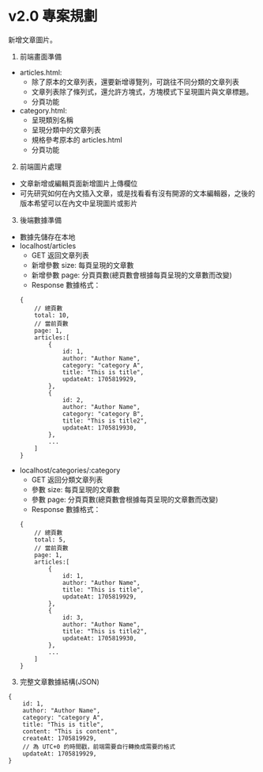 # v2.0 專案規劃

新增文章圖片。

1. 前端畫面準備
* articles.html: 
    * 除了原本的文章列表，還要新增導覽列，可跳往不同分類的文章列表
    * 文章列表除了條列式，還允許方塊式，方塊模式下呈現圖片與文章標題。
    * 分頁功能
* category.html: 
    * 呈現類別名稱
    * 呈現分類中的文章列表
    * 規格參考原本的 articles.html
    * 分頁功能

2. 前端圖片處理
* 文章新增或編輯頁面新增圖片上傳欄位
* 可先研究如何在內文插入文章，或是找看看有沒有開源的文本編輯器，之後的版本希望可以在內文中呈現圖片或影片

3. 後端數據準備
* 數據先儲存在本地
* localhost/articles
    * GET 返回文章列表
    * 新增參數 size: 每頁呈現的文章數
    * 新增參數 page: 分頁頁數(總頁數會根據每頁呈現的文章數而改變)
    * Response 數據格式：
    ```
    {
        // 總頁數
        total: 10,
        // 當前頁數
        page: 1,
        articles:[
            {
                id: 1,
                author: "Author Name",
                category: "category A",
                title: "This is title",
                updateAt: 1705819929,
            },
            {
                id: 2,
                author: "Author Name",
                category: "category B",
                title: "This is title2",
                updateAt: 1705819930,
            },
            ...
        ]
    }
    ```
* localhost/categories/:category
    * GET 返回分類文章列表
    * 參數 size: 每頁呈現的文章數
    * 參數 page: 分頁頁數(總頁數會根據每頁呈現的文章數而改變)
    * Response 數據格式：
    ```
    {
        // 總頁數
        total: 5,
        // 當前頁數
        page: 1,
        articles:[
            {
                id: 1,
                author: "Author Name",
                title: "This is title",
                updateAt: 1705819929,
            },
            {
                id: 3,
                author: "Author Name",
                title: "This is title2",
                updateAt: 1705819930,
            },
            ...
        ]
    }
    ```

3. 完整文章數據結構(JSON)
```
{
    id: 1,
    author: "Author Name",
    category: "category A",
    title: "This is title",
    content: "This is content",
    createAt: 1705819929,
    // 為 UTC+0 的時間戳，前端需要自行轉換成需要的格式
    updateAt: 1705819929,
}
```